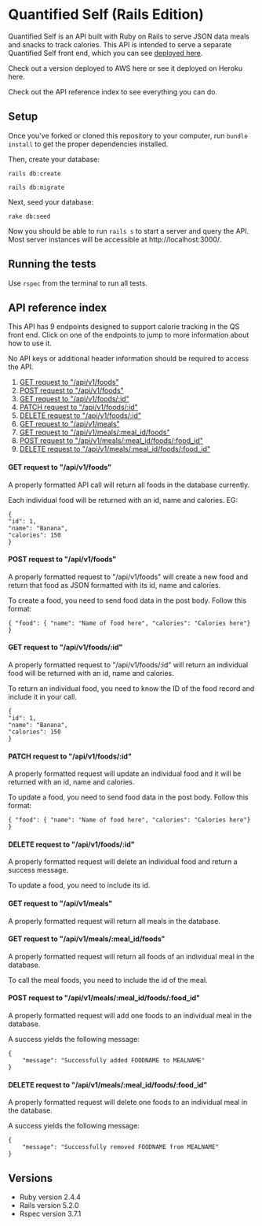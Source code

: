 # Quantified Self (Rails Edition)

Quantified Self is an API built with Ruby on Rails to serve JSON data meals and snacks to track calories. This API is intended to serve a separate Quantified Self front end, which you can see [deployed here]().

Check out a version deployed to AWS here or see it deployed on Heroku here.

Check out the API reference index to see everything you can do.

## Setup

Once you've forked or cloned this repository to your computer, run `bundle install` to get the proper dependencies installed.

Then, create your database:

`rails db:create`

`rails db:migrate`

Next, seed your database:

`rake db:seed`

Now you should be able to run `rails s` to start a server and query the API. Most server instances will be accessible at http://localhost:3000/.

## Running the tests

Use `rspec` from the terminal to run all tests.

## API reference index

This API has 9 endpoints designed to support calorie tracking in the QS front end. Click on one of the endpoints to jump to more information about how to use it.

No API keys or additional header information should be required to access the API.

1. [GET request to "/api/v1/foods"](#Allfoods)
2. [POST request to "/api/v1/foods"](#new_food)
3. [GET request to "/api/v1/foods/:id"](#show_food)
4. [PATCH request to "/api/v1/foods/:id"](#update_food)
5. [DELETE request to "/api/v1/foods/:id"](#delete_food)
6. [GET request to "/api/v1/meals"](#all_meals)
7. [GET request to "/api/v1/meals/:meal_id/foods"](#show_meal)
8. [POST request to "/api/v1/meals/:meal_id/foods/:food_id"](#update_meal_food)
9. [DELETE request to "/api/v1/meals/:meal_id/foods/:food_id"](#delete_meal_food)

#### <a name="Allfoods"></a> GET request to "/api/v1/foods"
A properly formatted API call will return all foods in the database currently.

Each individual food will be returned with an id, name and calories. EG:

```
{
"id": 1,
"name": "Banana",
"calories": 150
}
```
#### <a name="new_food"></a> POST request to "/api/v1/foods"
A properly formatted request to "/api/v1/foods" will create a new food and return that food as JSON formatted with its id, name and calories.

To create a food, you need to send food data in the post body. Follow this format:

```
{ "food": { "name": "Name of food here", "calories": "Calories here"} }
```

#### <a name="show_food"></a> GET request to "/api/v1/foods/:id"
A properly formatted request to "/api/v1/foods/:id" will return an individual food will be returned with an id, name and calories.

To return an individual food, you need to know the ID of the food record and include it in your call.


```
{
"id": 1,
"name": "Banana",
"calories": 150
}
```

#### <a name="update_food"></a> PATCH request to "/api/v1/foods/:id"
A properly formatted request will update an individual food and it will be returned with an id, name and calories.

To update a food, you need to send food data in the post body. Follow this format:

```
{ "food": { "name": "Name of food here", "calories": "Calories here"} }
```

#### <a name="delete_food"></a> DELETE request to "/api/v1/foods/:id"
A properly formatted request will delete an individual food and return a success message.

To update a food, you need to include its id.
#### <a name="all_meals"></a> GET request to "/api/v1/meals"
A properly formatted request will return all meals in the database.

#### <a name="show_meal"></a> GET request to "/api/v1/meals/:meal_id/foods"
A properly formatted request will return all foods of an individual meal in the database.

To call the meal foods, you need to include the id of the meal.

#### <a name="update_meal_food"></a> POST request to "/api/v1/meals/:meal_id/foods/:food_id"
A properly formatted request will add one foods to an individual meal in the database.

A success yields the following message:

```
{
    "message": "Successfully added FOODNAME to MEALNAME"
}
```

#### <a name="delete_meal_food"></a> DELETE request to "/api/v1/meals/:meal_id/foods/:food_id"

A properly formatted request will delete one foods to an individual meal in the database.

A success yields the following message:

```
{
    "message": "Successfully removed FOODNAME from MEALNAME"
}
```


## Versions

* Ruby version 2.4.4
* Rails version 5.2.0
* Rspec version 3.7.1
